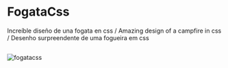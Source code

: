 # FogataCss

Increíble diseño de una fogata en css / Amazing design of a campfire in css / Desenho surpreendente de uma fogueira em css
##
![fogatacss](https://user-images.githubusercontent.com/47654456/137813678-26792a93-cb6c-493e-9449-e67c7113d219.gif)

